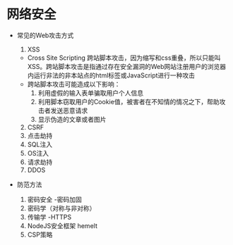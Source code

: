 # 网络安全
  - 常见的Web攻击方式
    1. XSS
      * Cross Site Scripting 跨站脚本攻击，因为缩写和css重叠，所以只能叫XSS。跨站脚本攻击是指通过存在安全漏洞的Web网站注册用户的浏览器内运行非法的非本站点的html标签或JavaScript进行一种攻击  
      * 跨站脚本攻击可能造成以下影响：  
        1. 利用虚假的输入表单骗取用户个人信息  
        2. 利用脚本窃取用户的Cookie值，被害者在不知情的情况之下，帮助攻击者发送恶意请求  
        3. 显示伪造的文章或者图片  

    2. CSRF
    3. 点击劫持
    4. SQL注入
    5. OS注入
    6. 请求劫持
    7. DDOS

  - 防范方法
    1. 密码安全 -密码加固
    2. 密码学（对称与非对称）
    3. 传输学 -HTTPS
    4. NodeJS安全框架 hemelt
    5. CSP策略